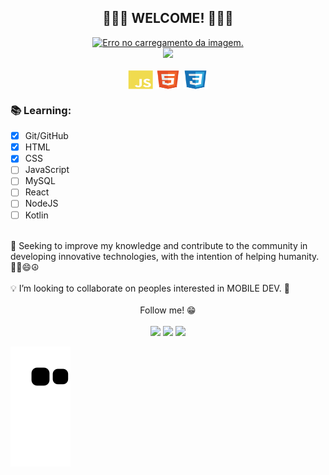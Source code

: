 ## <div align="center">🎈🎉🙌 WELCOME! 🙌🎉🎈</div>
<div align="center">
   <a href="https://github.com/Brunosb92">
   <img height="170em" src="https://github-readme-stats.vercel.app/api?username=Brunosb92&show_icons=true&theme=tokyonight&include_all_commits=true&count_private=true" alt="Erro no carregamento da imagem.">
     <br>
   <img height="120em" src="https://github-readme-stats.vercel.app/api/top-langs/?username=brunosb92&layout=compact&langs_count=6&theme=tokyonight"/></a></div>
<div align="center">
<div style="display: inline_block"><br>
  <img align="center" alt="Js" height="30" width="40" src="https://raw.githubusercontent.com/devicons/devicon/master/icons/javascript/javascript-plain.svg">
  <img align="center" alt="HTML" height="30" width="40" src="https://raw.githubusercontent.com/devicons/devicon/master/icons/html5/html5-original.svg">
  <img align="center" alt="CSS" height="30" width="40" src="https://raw.githubusercontent.com/devicons/devicon/master/icons/css3/css3-original.svg">
</div></div>

### 📚 Learning:
   - [x] Git/GitHub
   - [x] HTML
   - [x] CSS
   - [ ] JavaScript
   - [ ] MySQL
   - [ ] React
   - [ ] NodeJS
   - [ ] Kotlin
 <br>
 👀 Seeking to improve my knowledge and contribute to the community in developing innovative technologies, with the intention of helping humanity. ✌🏽😄☮
<br>
<br>
 💡 I’m looking to collaborate on peoples interested in MOBILE DEV. 📲
<br>
<br>
<div align="center"> Follow me! 😁
  <br>
  <br>
  <a href="https://instagram.com/brunosb.92" target="_blank"><img src="https://img.shields.io/badge/-Instagram-%23E4405F?style=for-the-badge&logo=instagram&logoColor=white" target="_blank"></a>
  <a href = "mailto:brunobar92@gmail.com"><img src="https://img.shields.io/badge/-Gmail-%23333?style=for-the-badge&logo=gmail&logoColor=white" target="_blank"></a>
  <a href="https://www.linkedin.com/in/brunosb92" target="_blank"><img src="https://img.shields.io/badge/-LinkedIn-%230077B5?style=for-the-badge&logo=linkedin&logoColor=white" target="_blank"></a></div>
 
  ![Snake animation](https://github.com/brunosb92/brunosb92/blob/output/github-contribution-grid-snake.svg)

</div>
